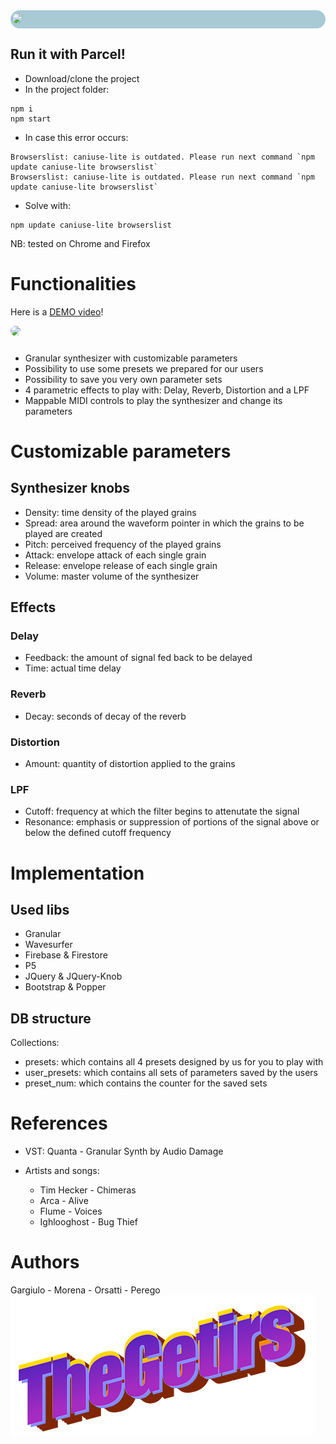 <div style="background-color: rgb(167, 202, 212); border-radius: 15px; padding: 5px">
<image src="media/images/logo.png" style="margin-left: -2px; border-radius: 15px"></image>
</div>

## Run it with Parcel!
* Download/clone the project
* In the project folder:
```console
npm i
npm start
```
* In case this error occurs:
```console
Browserslist: caniuse-lite is outdated. Please run next command `npm update caniuse-lite browserslist`
Browserslist: caniuse-lite is outdated. Please run next command `npm update caniuse-lite browserslist`
```

* Solve with:
    
```
npm update caniuse-lite browserslist
```

NB: tested on Chrome and Firefox

# Functionalities
Here is a <a href="https://youtu.be/XzW5QMOsmZs">DEMO video</a>!

<div>
<image src="media/images/gui.png" style="border-radius: 15px; margin-bottom: 10px;"></image>
</div>

* Granular synthesizer with customizable parameters
* Possibility to use some presets we prepared for our users
* Possibility to save you very own parameter sets
* 4 parametric effects to play with: Delay, Reverb, Distortion and a LPF
* Mappable MIDI controls to play the synthesizer and change its parameters

# Customizable parameters
## Synthesizer knobs
* Density: time density of the played grains
* Spread: area around the waveform pointer in which the grains to be played are created
* Pitch: perceived frequency of the played grains
* Attack: envelope attack of each single grain
* Release: envelope release of each single grain
* Volume: master volume of the synthesizer

## Effects
### Delay
* Feedback: the amount of signal fed back to be delayed
* Time: actual time delay
### Reverb
* Decay: seconds of decay of the reverb
### Distortion
* Amount: quantity of distortion applied to the grains
### LPF
* Cutoff: frequency at which the filter begins to attenutate the signal
* Resonance:  emphasis or suppression of portions of the signal above or below the defined cutoff frequency

# Implementation

## Used libs
* Granular
* Wavesurfer
* Firebase & Firestore
* P5
* JQuery & JQuery-Knob
* Bootstrap & Popper

## DB structure
Collections:
* presets: which contains all 4 presets designed by us for you to play with
* user_presets: which contains all sets of parameters saved by the users
* preset_num: which contains the counter for the saved sets

# References

* VST:
Quanta - Granular Synth by Audio Damage

* Artists and songs:
    * Tim Hecker - Chimeras
    * Arca - Alive
    * Flume - Voices
    * Ighlooghost - Bug Thief

# Authors
Gargiulo - Morena - Orsatti - Perego
<br>
![getirs](media/images/getir.png) 
